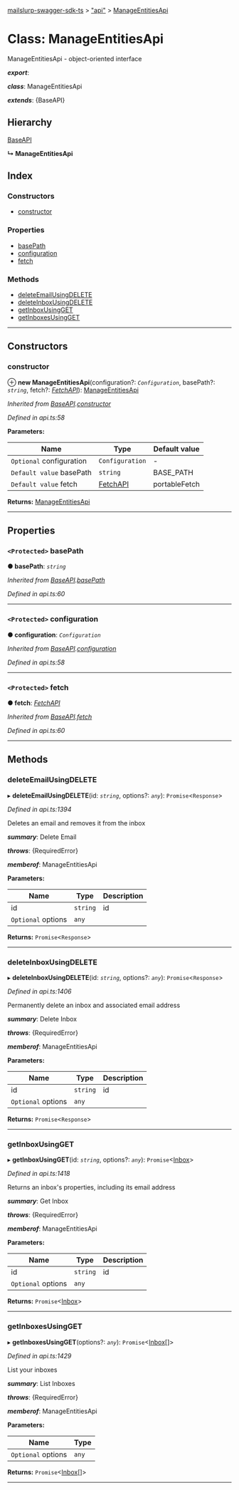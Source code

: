 [mailslurp-swagger-sdk-ts](../README.md) > ["api"](../modules/_api_.md) > [ManageEntitiesApi](../classes/_api_.manageentitiesapi.md)

# Class: ManageEntitiesApi

ManageEntitiesApi - object-oriented interface

*__export__*: 

*__class__*: ManageEntitiesApi

*__extends__*: {BaseAPI}

## Hierarchy

 [BaseAPI](_api_.baseapi.md)

**↳ ManageEntitiesApi**

## Index

### Constructors

* [constructor](_api_.manageentitiesapi.md#constructor)

### Properties

* [basePath](_api_.manageentitiesapi.md#basepath)
* [configuration](_api_.manageentitiesapi.md#configuration)
* [fetch](_api_.manageentitiesapi.md#fetch)

### Methods

* [deleteEmailUsingDELETE](_api_.manageentitiesapi.md#deleteemailusingdelete)
* [deleteInboxUsingDELETE](_api_.manageentitiesapi.md#deleteinboxusingdelete)
* [getInboxUsingGET](_api_.manageentitiesapi.md#getinboxusingget)
* [getInboxesUsingGET](_api_.manageentitiesapi.md#getinboxesusingget)

---

## Constructors

<a id="constructor"></a>

###  constructor

⊕ **new ManageEntitiesApi**(configuration?: *`Configuration`*, basePath?: *`string`*, fetch?: *[FetchAPI](../interfaces/_api_.fetchapi.md)*): [ManageEntitiesApi](_api_.manageentitiesapi.md)

*Inherited from [BaseAPI](_api_.baseapi.md).[constructor](_api_.baseapi.md#constructor)*

*Defined in api.ts:58*

**Parameters:**

| Name | Type | Default value |
| ------ | ------ | ------ |
| `Optional` configuration | `Configuration` | - |
| `Default value` basePath | `string` |  BASE_PATH |
| `Default value` fetch | [FetchAPI](../interfaces/_api_.fetchapi.md) |  portableFetch |

**Returns:** [ManageEntitiesApi](_api_.manageentitiesapi.md)

___

## Properties

<a id="basepath"></a>

### `<Protected>` basePath

**● basePath**: *`string`*

*Inherited from [BaseAPI](_api_.baseapi.md).[basePath](_api_.baseapi.md#basepath)*

*Defined in api.ts:60*

___
<a id="configuration"></a>

### `<Protected>` configuration

**● configuration**: *`Configuration`*

*Inherited from [BaseAPI](_api_.baseapi.md).[configuration](_api_.baseapi.md#configuration)*

*Defined in api.ts:58*

___
<a id="fetch"></a>

### `<Protected>` fetch

**● fetch**: *[FetchAPI](../interfaces/_api_.fetchapi.md)*

*Inherited from [BaseAPI](_api_.baseapi.md).[fetch](_api_.baseapi.md#fetch)*

*Defined in api.ts:60*

___

## Methods

<a id="deleteemailusingdelete"></a>

###  deleteEmailUsingDELETE

▸ **deleteEmailUsingDELETE**(id: *`string`*, options?: *`any`*): `Promise`<`Response`>

*Defined in api.ts:1394*

Deletes an email and removes it from the inbox

*__summary__*: Delete Email

*__throws__*: {RequiredError}

*__memberof__*: ManageEntitiesApi

**Parameters:**

| Name | Type | Description |
| ------ | ------ | ------ |
| id | `string` |  id |
| `Optional` options | `any` |

**Returns:** `Promise`<`Response`>

___
<a id="deleteinboxusingdelete"></a>

###  deleteInboxUsingDELETE

▸ **deleteInboxUsingDELETE**(id: *`string`*, options?: *`any`*): `Promise`<`Response`>

*Defined in api.ts:1406*

Permanently delete an inbox and associated email address

*__summary__*: Delete Inbox

*__throws__*: {RequiredError}

*__memberof__*: ManageEntitiesApi

**Parameters:**

| Name | Type | Description |
| ------ | ------ | ------ |
| id | `string` |  id |
| `Optional` options | `any` |

**Returns:** `Promise`<`Response`>

___
<a id="getinboxusingget"></a>

###  getInboxUsingGET

▸ **getInboxUsingGET**(id: *`string`*, options?: *`any`*): `Promise`<[Inbox](../interfaces/_api_.inbox.md)>

*Defined in api.ts:1418*

Returns an inbox's properties, including its email address

*__summary__*: Get Inbox

*__throws__*: {RequiredError}

*__memberof__*: ManageEntitiesApi

**Parameters:**

| Name | Type | Description |
| ------ | ------ | ------ |
| id | `string` |  id |
| `Optional` options | `any` |

**Returns:** `Promise`<[Inbox](../interfaces/_api_.inbox.md)>

___
<a id="getinboxesusingget"></a>

###  getInboxesUsingGET

▸ **getInboxesUsingGET**(options?: *`any`*): `Promise`<[Inbox](../interfaces/_api_.inbox.md)[]>

*Defined in api.ts:1429*

List your inboxes

*__summary__*: List Inboxes

*__throws__*: {RequiredError}

*__memberof__*: ManageEntitiesApi

**Parameters:**

| Name | Type |
| ------ | ------ |
| `Optional` options | `any` |

**Returns:** `Promise`<[Inbox](../interfaces/_api_.inbox.md)[]>

___

